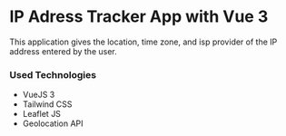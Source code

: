 
# IP Adress Tracker App with Vue 3

This application gives the location, time zone, and isp provider of the IP address entered by the user.


### Used Technologies

- VueJS 3
- Tailwind CSS
- Leaflet JS
- Geolocation API
